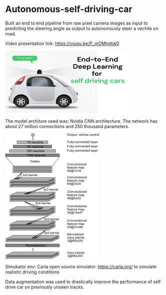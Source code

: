 # Autonomous-self-driving-car
Built an end to end pipeline from raw pixel camera images as input to predicting the steering angle as output to autonomously steer a vechile on road.

Video presentation link: https://youtu.be/P_mOMtgttw0

<img src="https://github.com/jkenavdekar/Autonomous-self-driving-car/blob/main/Let's%20Start!.png" width="400" height="200">

The model architure used was: Nvidia CNN architecture. The network has about 27 million connections and 250 thousand parameters.

<img src="https://github.com/jkenavdekar/Autonomous-self-driving-car/blob/main/cnn-architecture-624x890.png" width="300" height="400">

Simukator env: Carla open source simulator: https://carla.org/ to simulate realistic driving conditions

Data augmentation was used to drastically improve the performance of self drive car on previously unseen tracks.

